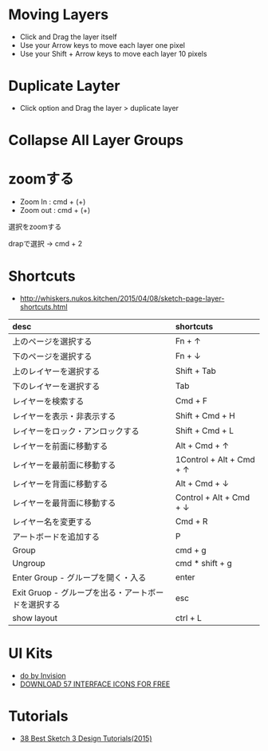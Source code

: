 
# Moving Layers

+ Click and Drag the layer itself
+ Use your Arrow keys to move each layer one pixel
+ Use your Shift + Arrow keys to move each layer 10 pixels

# Duplicate Layter

+ Click option and Drag the layer > duplicate layer

# Collapse All Layer Groups



# zoomする

+ Zoom In : cmd + (+)
+ Zoom out : cmd + (+)

選択をzoomする

drapで選択 -> cmd + 2

# Shortcuts

+ <http://whiskers.nukos.kitchen/2015/04/08/sketch-page-layer-shortcuts.html>

| desc                                                | shortcuts                |
|:----------------------------------------------------|:-------------------------|
| 上のページを選択する                                | Fn + ↑                   |
| 下のページを選択する                                | Fn + ↓                   |
| 上のレイヤーを選択する                              | Shift + Tab              |
| 下のレイヤーを選択する                              | Tab                      |
| レイヤーを検索する                                  | Cmd + F                  |
| レイヤーを表示・非表示する                          | Shift + Cmd + H          |
| レイヤーをロック・アンロックする                    | Shift + Cmd + L          |
| レイヤーを前面に移動する                            | Alt + Cmd + ↑            |
| レイヤーを最前面に移動する                          | 1Control + Alt + Cmd + ↑ |
| レイヤーを背面に移動する                            | Alt + Cmd + ↓            |
| レイヤーを最背面に移動する                          | Control + Alt + Cmd + ↓  |
| レイヤー名を変更する                                | Cmd + R                  |
| アートボードを追加する                              | P                        |
| Group                                               | cmd + g                  |
| Ungroup                                             | cmd * shift + g          |
| Enter Group - グループを開く・入る                  | enter                    |
| Exit Gruop - グループを出る・アートボードを選択する | esc                      |
| show layout                                         | ctrl + L                 |


# UI Kits

+ [do by Invision](https://www.invisionapp.com/do)
+ [DOWNLOAD 57 INTERFACE ICONS FOR FREE](http://blog.invisionapp.com/download-57-interface-icons-for-free-and-get-30-off-the-whole-swifticons-library/)

# Tutorials

+ [38 Best Sketch 3 Design Tutorials(2015)](https://webdesignledger.com/sketch-3-design-tutorials/)
